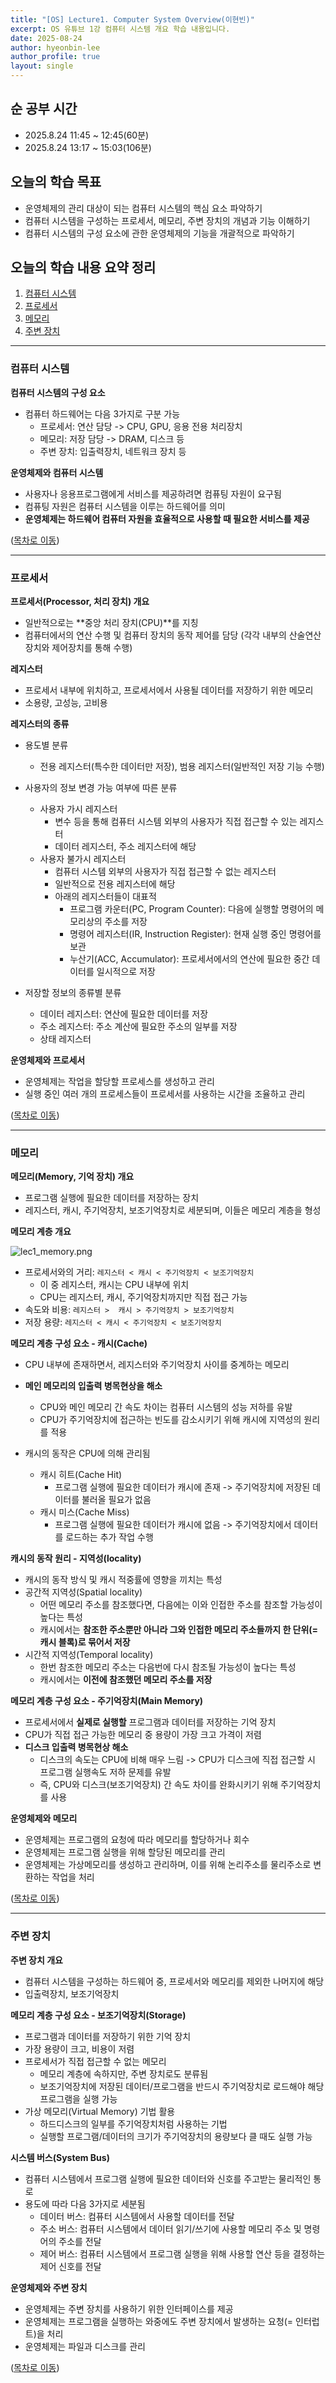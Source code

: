 ```yaml
---
title: "[OS] Lecture1. Computer System Overview(이현빈)"
excerpt: OS 유튜브 1강 컴퓨터 시스템 개요 학습 내용입니다.
date: 2025-08-24
author: hyeonbin-lee
author_profile: true
layout: single
---
```

## 순 공부 시간
- 2025.8.24 11:45 ~ 12:45(60분)
- 2025.8.24 13:17 ~ 15:03(106분)

## 오늘의 학습 목표
- 운영체제의 관리 대상이 되는 컴퓨터 시스템의 핵심 요소 파악하기
- 컴퓨터 시스템을 구성하는 프로세서, 메모리, 주변 장치의 개념과 기능 이해하기
- 컴퓨터 시스템의 구성 요소에 관한 운영체제의 기능을 개괄적으로 파악하기

## 오늘의 학습 내용 요약 정리 #
1. [컴퓨터 시스템](#컴퓨터-시스템)
2. [프로세서](#프로세서)
3. [메모리](#메모리)
4. [주변 장치](#주변-장치)

---

### 컴퓨터 시스템

**컴퓨터 시스템의 구성 요소**
- 컴퓨터 하드웨어는 다음 3가지로 구분 가능
  - 프로세서: 연산 담당 -> CPU, GPU, 응용 전용 처리장치
  - 메모리: 저장 담당 -> DRAM, 디스크 등 
  - 주변 장치: 입출력장치, 네트워크 장치 등

**운영체제와 컴퓨터 시스템**
- 사용자나 응용프로그램에게 서비스를 제공하려면 컴퓨팅 자원이 요구됨
- 컴퓨팅 자원은 컴퓨터 시스템을 이루는 하드웨어를 의미
- **운영체제는 하드웨어 컴퓨터 자원을 효율적으로 사용할 때 필요한 서비스를 제공**

([목차로 이동](#오늘의-학습-내용-요약-정리))

---

### 프로세서

**프로세서(Processor, 처리 장치) 개요**
- 일반적으로는 **중앙 처리 장치(CPU)**를 지칭
- 컴퓨터에서의 연산 수행 및 컴퓨터 장치의 동작 제어를 담당
  (각각 내부의 산술연산장치와 제어장치를 통해 수행)

**레지스터**
- 프로세서 내부에 위치하고, 프로세서에서 사용될 데이터를 저장하기 위한 메모리
- 소용량, 고성능, 고비용

**레지스터의 종류**
- 용도별 분류
  - 전용 레지스터(특수한 데이터만 저장), 범용 레지스터(일반적인 저장 기능 수행)

- 사용자의 정보 변경 가능 여부에 따른 분류
  - 사용자 가시 레지스터
    - 변수 등을 통해 컴퓨터 시스템 외부의 사용자가 직접 접근할 수 있는 레지스터
    - 데이터 레지스터, 주소 레지스터에 해당
  - 사용자 불가시 레지스터
    - 컴퓨터 시스템 외부의 사용자가 직접 접근할 수 없는 레지스터
    - 일반적으로 전용 레지스터에 해당
    - 아래의 레지스터들이 대표적
      - 프로그램 카운터(PC, Program Counter): 다음에 실행할 명령어의 메모리상의 주소를 저장
      - 명령어 레지스터(IR, Instruction Register): 현재 실행 중인 명령어를 보관
      - 누산기(ACC, Accumulator): 프로세서에서의 연산에 필요한 중간 데이터를 일시적으로 저장

- 저장할 정보의 종류별 분류
  - 데이터 레지스터: 연산에 필요한 데이터를 저장
  - 주소 레지스터: 주소 계산에 필요한 주소의 일부를 저장
  - 상태 레지스터

**운영체제와 프로세서**
- 운영체제는 작업을 할당할 프로세스를 생성하고 관리
- 실행 중인 여러 개의 프로세스들이 프로세서를 사용하는 시간을 조율하고 관리

([목차로 이동](#오늘의-학습-내용-요약-정리))

---

### 메모리

**메모리(Memory, 기억 장치) 개요**
- 프로그램 실행에 필요한 데이터를 저장하는 장치
- 레지스터, 캐시, 주기억장치, 보조기억장치로 세분되며, 이들은 메모리 계층을 형성

**메모리 계층 개요**

![lec1_memory.png](/assets/images/lec1_memory.png)

- 프로세서와의 거리: `레지스터 < 캐시 < 주기억장치 < 보조기억장치`
  - 이 중 레지스터, 캐시는 CPU 내부에 위치
  - CPU는 레지스터, 캐시, 주기억장치까지만 직접 접근 가능
- 속도와 비용: `레지스터 >  캐시 > 주기억장치 > 보조기억장치`
- 저장 용량: `레지스터 < 캐시 < 주기억장치 < 보조기억장치`

**메모리 계층 구성 요소 - 캐시(Cache)**
- CPU 내부에 존재하면서, 레지스터와 주기억장치 사이를 중계하는 메모리
- **메인 메모리의 입출력 병목현상을 해소**
  - CPU와 메인 메모리 간 속도 차이는 컴퓨터 시스템의 성능 저하를 유발
  - CPU가 주기억장치에 접근하는 빈도를 감소시키기 위해 캐시에 지역성의 원리를 적용

- 캐시의 동작은 CPU에 의해 관리됨
  - 캐시 히트(Cache Hit)
    - 프로그램 실행에 필요한 데이터가 캐시에 존재 -> 주기억장치에 저장된 데이터를 불러올 필요가 없음
  - 캐시 미스(Cache Miss)
    - 프로그램 실행에 필요한 데이터가 캐시에 없음 -> 주기억장치에서 데이터를 로드하는 추가 작업 수행

**캐시의 동작 원리 - 지역성(locality)**
- 캐시의 동작 방식 및 캐시 적중률에 영향을 끼치는 특성
- 공간적 지역성(Spatial locality)
  - 어떤 메모리 주소를 참조했다면, 다음에는 이와 인접한 주소를 참조할 가능성이 높다는 특성
  - 캐시에서는 **참조한 주소뿐만 아니라 그와 인접한 메모리 주소들까지 한 단위(= 캐시 블록)로 묶어서 저장**
- 시간적 지역성(Temporal locality)
  - 한번 참조한 메모리 주소는 다음번에 다시 참조될 가능성이 높다는 특성
  - 캐시에서는 **이전에 참조했던 메모리 주소를 저장**

**메모리 계층 구성 요소 - 주기억장치(Main Memory)**
- 프로세서에서 **실제로 실행할** 프로그램과 데이터를 저장하는 기억 장치
- CPU가 직접 접근 가능한 메모리 중 용량이 가장 크고 가격이 저렴
- **디스크 입출력 병목현상 해소**
  - 디스크의 속도는 CPU에 비해 매우 느림 ->  CPU가 디스크에 직접 접근할 시 프로그램 실행속도 저하 문제를 유발
  - 즉, CPU와 디스크(보조기억장치) 간 속도 차이를 완화시키기 위해 주기억장치를 사용

**운영체제와 메모리**
- 운영체제는 프로그램의 요청에 따라 메모리를 할당하거나 회수
- 운영체제는 프로그램 실행을 위해 할당된 메모리를 관리
- 운영체제는 가상메모리를 생성하고 관리하며, 이를 위해 논리주소를 물리주소로 변환하는 작업을 처리

([목차로 이동](#오늘의-학습-내용-요약-정리))

---

### 주변 장치

**주변 장치 개요**
- 컴퓨터 시스템을 구성하는 하드웨어 중, 프로세서와 메모리를 제외한 나머지에 해당
- 입출력장치, 보조기억장치

**메모리 계층 구성 요소 - 보조기억장치(Storage)**
- 프로그램과 데이터를 저장하기 위한 기억 장치
- 가장 용량이 크고, 비용이 저렴
- 프로세서가 직접 접근할 수 없는 메모리
  - 메모리 계층에 속하지만, 주변 장치로도 분류됨
  - 보조기억장치에 저장된 데이터/프로그램을 반드시 주기억장치로 로드해야 해당 프로그램을 실행 가능
- 가상 메모리(Virtual Memory) 기법 활용
  - 하드디스크의 일부를 주기억장치처럼 사용하는 기법
  - 실행할 프로그램/데이터의 크기가 주기억장치의 용량보다 클 때도 실행 가능

**시스템 버스(System Bus)**
- 컴퓨터 시스템에서 프로그램 실행에 필요한 데이터와 신호를 주고받는 물리적인 통로
- 용도에 따라 다음 3가지로 세분됨
  - 데이터 버스: 컴퓨터 시스템에서 사용할 데이터를 전달
  - 주소 버스: 컴퓨터 시스템에서 데이터 읽기/쓰기에 사용할 메모리 주소 및 명령어의 주소를 전달
  - 제어 버스: 컴퓨터 시스템에서 프로그램 실행을 위해 사용할 연산 등을 결정하는 제어 신호를 전달

**운영체제와 주변 장치**
- 운영체제는 주변 장치를 사용하기 위한 인터페이스를 제공
- 운영체제는 프로그램을 실행하는 와중에도 주변 장치에서 발생하는 요청(= 인터럽트)을 처리
- 운영체제는 파일과 디스크를 관리

([목차로 이동](#오늘의-학습-내용-요약-정리))